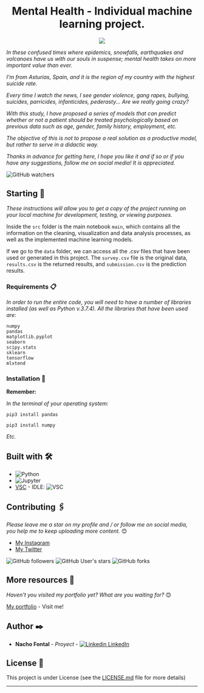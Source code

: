 <h1 align="center"> Mental Health - Individual machine learning project.</h1>
<p align="center"><img src="https://chicagorealtor-12462.kxcdn.com/wp-content/uploads/2020/10/mentalwellness_articleCR.jpg"/></p>

_In these confused times where epidemics, snowfalls, earthquakes and volcanoes have us with our souls in suspense; mental health takes on more important value than ever._

_I'm from Asturias, Spain, and it is the region of my country with the highest suicide rate._

_Every time I watch the news, I see gender violence, gang rapes, bullying, suicides, parricides, infanticides, pederasty... Are we really going crazy?_

_With this study, I have proposed a series of models that can predict whether or not a patient should be treated psychologically based on previous data such as age, gender, family history, employment, etc._

_The objective of this is not to propose a real solution as a productive model, but rather to serve in a didactic way._

_Thanks in advance for getting here, I hope you like it and if so or if you have any suggestions, follow me on social media! It is appreciated._

![GitHub watchers](https://img.shields.io/github/watchers/iafp613/Machine_Learning_SaludMental?style=social)


## Starting 🚀

_These instructions will allow you to get a copy of the project running on your local machine for development, testing, or viewing purposes._

Inside the `src` folder is the main notebook `main`, which contains all the information on the cleaning, visualization and data analysis processes, as well as the implemented machine learning models.

If we go to the `data` folder, we can access all the *.csv* files that have been used or generated in this project. The `survey.csv` file is the original data, `results.csv` is the returned results, and `submission.csv` is the prediction results.


### Requirements 📋

_In order to run the entire code, you will need to have a number of libraries installed (as well as Python v.3.7.4). All the libraries that have been used are:_

```
numpy
pandas
matplotlib.pyplot
seaborn
scipy.stats
sklearn
tensorflow
mlxtend
```


### Installation 🔧

**Remember:**

*In the terminal of your operating system:*

```
pip3 install pandas
```

```
pip3 install numpy
```
*Etc.*


## Built with 🛠️

* ![Python](https://img.shields.io/badge/python-306998?style=for-the-badge&logo=python&logoColor=306998&labelColor=FFD43B)
* ![Jupyter](https://img.shields.io/badge/Jupyter-F37626.svg?&style=for-the-badge&logo=Jupyter&logoColor=white)
* [VSC](https://code.visualstudio.com/download) - IDLE: ![VSC](https://img.shields.io/badge/Visual_Studio_Code-0078D4?style=for-the-badge&logo=visual%20studio%20code&logoColor=white)


## Contributing 🖇️

*Please leave me a star on my profile and / or follow me on social media, you help me to keep uploading more content.* 😊

- [My Instagram](https://instagram.com/nachofp613)
- [My Twitter](https://twitter.com/nachofp613)

![GitHub followers](https://img.shields.io/github/followers/iafp613?style=social)
![GitHub User's stars](https://img.shields.io/github/stars/iafp613?style=social)
![GitHub forks](https://img.shields.io/github/forks/iafp613/Machine_Learning_SaludMental?style=social)


## More resources 📌

*Haven't you visited my portfolio yet? What are you waiting for?* 😊

[My portfolio](https://iafp613.github.io) - Visit me!


## Author ✒️

* **Nacho Fontal** - *Proyect* - [![Linkedin](https://i.stack.imgur.com/gVE0j.png) LinkedIn](https://www.linkedin.com/in/iafp/)


## License 📄

This project is under License (see the [LICENSE.md](LICENSE) file for more details)

---
